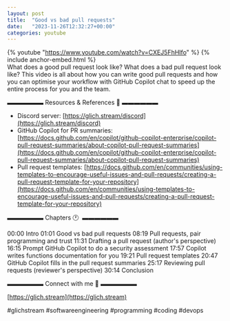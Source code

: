 ```yaml
---
layout: post
title:  "Good vs bad pull requests"
date:   "2023-11-26T12:32:27+00:00"
categories: youtube
---
```

{% youtube  "https://www.youtube.com/watch?v=CXEJ5FhHIfo" %}
{% include anchor-embed.html %}
<br />
What does a good pull request look like? What does a bad pull request look like? This video is all about how you can write good pull requests and how you can optimise your workflow with GitHub Copilot chat to speed up the entire process for you and the team.

▬▬▬▬▬▬ Resources &amp; References 📕 ▬▬▬▬▬▬

- Discord server: [https://glich.stream/discord](https://glich.stream/discord)
- GitHub Copilot for PR summaries: [https://docs.github.com/en/copilot/github-copilot-enterprise/copilot-pull-request-summaries/about-copilot-pull-request-summaries](https://docs.github.com/en/copilot/github-copilot-enterprise/copilot-pull-request-summaries/about-copilot-pull-request-summaries)
- Pull request templates: [https://docs.github.com/en/communities/using-templates-to-encourage-useful-issues-and-pull-requests/creating-a-pull-request-template-for-your-repository](https://docs.github.com/en/communities/using-templates-to-encourage-useful-issues-and-pull-requests/creating-a-pull-request-template-for-your-repository)

▬▬▬▬▬▬ Chapters 🕐  ▬▬▬▬▬▬

00:00 Intro
01:01 Good vs bad pull requests 
08:19 Pull requests, pair programming and trust 
11:31 Drafting a pull request (author's perspective) 
16:15 Prompt GitHub Copilot to do a security assessment 
17:57 Copilot writes functions documentation for you 
19:21 Pull request templates 
20:47 GitHub Copilot fills in the pull request summaries
25:17 Reviewing pull requests (reviewer's perspective)
30:14 Conclusion

▬▬▬▬▬▬ Connect with me 👋 ▬▬▬▬▬▬

[https://glich.stream](https://glich.stream)

#glichstream #softwareengineering #programming #coding #devops
